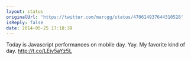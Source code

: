 ```yaml
---
layout: status
originalUrl: 'https://twitter.com/marcgg/status/470614937644310528'
isReply: false
date: 2014-05-25 17:18:39
---
```


Today is Javascript performances on mobile day. Yay. My favorite kind of day. http://t.co/LEiv5aYz5L
